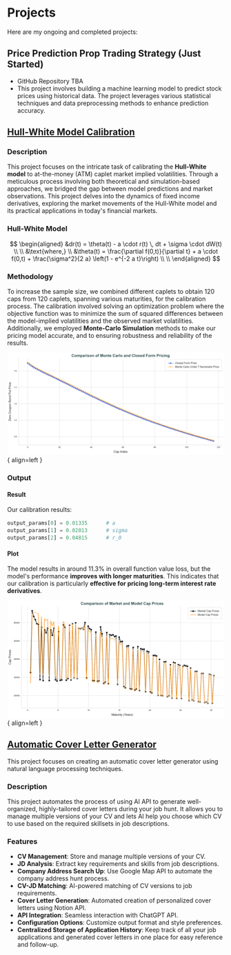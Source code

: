 # **Projects**

Here are my ongoing and completed projects:

## **Price Prediction Prop Trading Strategy** (Just Started)
- GitHub Repository TBA
- This project involves building a machine learning model to predict stock prices using historical data. The project leverages various statistical techniques and data preprocessing methods to enhance prediction accuracy.


## [**Hull-White Model Calibration**](https://github.com/fredhli/Hull-White-Caplet-Calibration)
### Description
This project focuses on the intricate task of calibrating the **Hull-White model** to at-the-money (ATM) caplet market implied volatilities. Through a meticulous process involving both theoretical and simulation-based approaches, we bridged the gap between model predictions and market observations. This project delves into the dynamics of fixed income derivatives, exploring the market movements of the Hull-White model and its practical applications in today's financial markets.

### Hull-White Model

$$
\begin{aligned}
&dr(t) = \theta(t) - a \cdot r(t) \, dt + \sigma \cdot dW(t) \\ \\
&\text{where,} \\
&\theta(t) = \frac{\partial f(0,t)}{\partial t} + a \cdot f(0,t) + \frac{\sigma^2}{2 a} \left(1 - e^{-2  a t}\right) \\ \\
\end{aligned}
$$

### Methodology
To increase the sample size, we combined different caplets to obtain 120 caps from 120 caplets, spanning various maturities, for the calibration process. The calibration involved solving an optimization problem where the objective function was to minimize the sum of squared differences between the model-implied volatilities and the observed market volatilities. Additionally, we employed **Monte-Carlo Simulation** methods to make our pricing model accurate, and to ensuring robustness and reliability of the results.

![HW_MC](assets/plots/hw_mc.png){ align=left }

### Output
#### Result
Our calibration results:

```python
output_params[0] = 0.01335      # a
output_params[1] = 0.02013      # sigma
output_params[2] = 0.04815      # r_0
```

#### Plot
The model results in around 11.3% in overall function value loss, but the model's performance **improves with longer maturities**. This indicates that our calibration is particularly **effective for pricing long-term interest rate derivatives**.

![Hull-White Plot](assets/plots/hw_plot.png){ align=left }

## [**Automatic Cover Letter Generator**](https://github.com/fredhli/Auto_CL_Generator)

This project focuses on creating an automatic cover letter generator using natural language processing techniques.
### Description
This project automates the process of using AI API to generate well-organized, highly-tailored cover letters during your job hunt. It allows you to manage multiple versions of your CV and lets AI help you choose which CV to use based on the required skillsets in job descriptions.

### Features
- **CV Management**: Store and manage multiple versions of your CV.
- **JD Analysis**: Extract key requirements and skills from job descriptions.
- **Company Address Search Up**: Use Google Map API to automate the company address hunt process.
- **CV-JD Matching**: AI-powered matching of CV versions to job requirements.
- **Cover Letter Generation**: Automated creation of personalized cover letters using Notion API.
- **API Integration**: Seamless interaction with ChatGPT API.
- **Configuration Options**: Customize output format and style preferences.
- **Centralized Storage of Application History**: Keep track of all your job applications and generated cover letters in one place for easy reference and follow-up.


